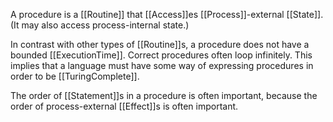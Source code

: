 A procedure is a [[Routine]] that [[Access]]es [[Process]]-external [[State]]. (It may also access process-internal state.)

In contrast with other types of [[Routine]]s, a procedure does not have a bounded [[ExecutionTime]]. Correct procedures often loop infinitely. This implies that a language must have some way of expressing procedures in order to be [[TuringComplete]].

The order of [[Statement]]s in a procedure is often important, because the order of process-external [[Effect]]s is often important.